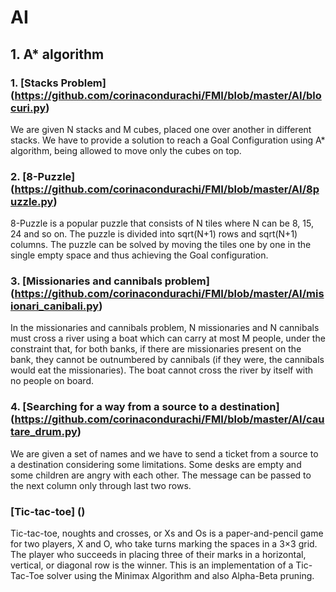# AI

## 1.  A* algorithm


### 1. [Stacks Problem] (https://github.com/corinacondurachi/FMI/blob/master/AI/blocuri.py)
We are given N stacks and M cubes, placed one over another in different stacks. We have to provide a solution to reach a Goal Configuration using A* algorithm, being allowed to move only the cubes on top. 

### 2. [8-Puzzle] (https://github.com/corinacondurachi/FMI/blob/master/AI/8puzzle.py)
8-Puzzle is a popular puzzle that consists of N tiles where N can be 8, 15, 24 and so on. The puzzle is divided into sqrt(N+1) rows and sqrt(N+1) columns. The puzzle can be solved by moving the tiles one by one in the single empty space and thus achieving the Goal configuration.

### 3.  [Missionaries and cannibals problem] (https://github.com/corinacondurachi/FMI/blob/master/AI/misionari_canibali.py)
In the missionaries and cannibals problem, N missionaries and N cannibals must cross a river using a boat which can carry at most M people, under the constraint that, for both banks, if there are missionaries present on the bank, they cannot be outnumbered by cannibals (if they were, the cannibals would eat the missionaries). The boat cannot cross the river by itself with no people on board.

### 4. [Searching for a way from a source to a destination] (https://github.com/corinacondurachi/FMI/blob/master/AI/cautare_drum.py)
We are given a set of names and we have to send a ticket from a source to a destination considering some limitations. Some desks are empty and some children are angry with each other. The message can be passed to the next column only through last two rows.

### [Tic-tac-toe] ()
Tic-tac-toe, noughts and crosses, or Xs and Os is a paper-and-pencil game for two players, X and O, who take turns marking the spaces in a 3×3 grid. The player who succeeds in placing three of their marks in a horizontal, vertical, or diagonal row is the winner. This is an implementation of a Tic-Tac-Toe solver using the Minimax Algorithm and also Alpha-Beta pruning.
